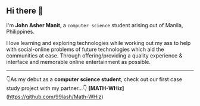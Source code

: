 ## Hi there 👋

I'm **John Asher Manit**, a `computer science` student arising out of  Manila, Philippines.

I love learning and exploring technologies while working out my ass to help with social-online problems of future technologies which aid the communities at ease. Through offering/providing a quality experience & interface and memorable online entertainment as possible.

---
👇As my debut as a **computer science student**, check out our first case study project with my partner...👇
**[MATH-WHiz]**(https://github.com/99lash/Math-WHiz)
<!--
**99lash/99lash** is a ✨ _special_ ✨ repository because its `README.md` (this file) appears on your GitHub profile.

Here are some ideas to get you started:

- 🔭 I’m currently working on ...
- 🌱 I’m currently learning ...
- 👯 I’m looking to collaborate on ...
- 🤔 I’m looking for help with ...
- 💬 Ask me about ...
- 📫 How to reach me: ...
- 😄 Pronouns: ...
- ⚡ Fun fact: ...
-->

